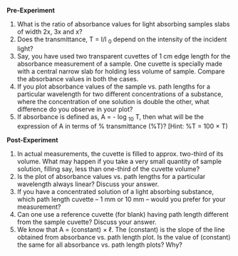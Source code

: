 **Pre-Experiment**

1. What is the ratio of absorbance values for light absorbing samples slabs of width 2x, 3x and x?
2. Does the transmittance, T = I/I <sub>0</sub> depend on the intensity of the incident light?
3. Say, you have used two transparent cuvettes of 1 cm edge length for the absorbance measurement of a sample. One cuvette is specially made with a central narrow slab for holding less volume of sample. Compare the absorbance values in both the cases.
4. If you plot absorbance values of the sample vs. path lengths for a particular wavelength for two different concentrations of a substance, where the concentration of one solution is double the other, what difference do you observe in your plot?
5. If absorbance is defined as, A = - log <sub>10</sub> T, then what will be the expression of A in terms of % transmittance (%T)? [Hint: %T = 100 × T)

**Post-Experiment**

1. In actual measurements, the cuvette is filled to approx. two-third of its volume. What may happen if you take a very small quantity of sample solution, filling say, less than one-third of the cuvette volume?
2. Is the plot of absorbance values vs. path lengths for a particular wavelength always linear? Discuss your answer.
3. If you have a concentrated solution of a light absorbing substance, which path length cuvette – 1 mm or 10 mm – would you prefer for your measurement?
4. Can one use a reference cuvette (for blank) having path length different from the sample cuvette? Discuss your answer.
5. We know that A = (constant) × ℓ. The (constant) is the slope of the line obtained from absorbance vs. path length plot. Is the value of (constant) the same for all absorbance vs. path length plots? Why?

